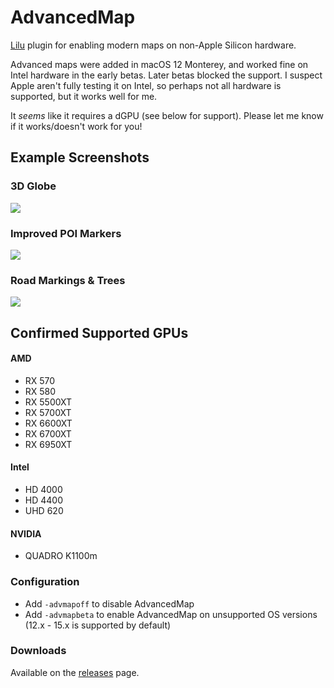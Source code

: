 # AdvancedMap

[Lilu][1] plugin for enabling modern maps on non-Apple Silicon hardware.

Advanced maps were added in macOS 12 Monterey, and worked fine on Intel hardware in the early betas. Later betas blocked the support. I suspect Apple aren't fully testing it on Intel, so perhaps not all hardware is supported, but it works well for me.

It _seems_ like it requires a dGPU (see below for support). Please let me know if it works/doesn't work for you!

## Example Screenshots

### 3D Globe

![](https://i.imgur.com/fgxOGhS.png)

### Improved POI Markers

![](https://i.imgur.com/vN51oTH.png)

### Road Markings & Trees

![](https://i.imgur.com/NCIxf0D.png)

## Confirmed Supported GPUs

#### AMD
- RX 570
- RX 580
- RX 5500XT
- RX 5700XT
- RX 6600XT
- RX 6700XT
- RX 6950XT

#### Intel
- HD 4000
- HD 4400
- UHD 620

#### NVIDIA
- QUADRO K1100m

### Configuration

- Add `-advmapoff` to disable AdvancedMap
- Add `-advmapbeta` to enable AdvancedMap on unsupported OS versions (12.x - 15.x is supported by
  default)

### Downloads

Available on the [releases][2] page.

[1]: https://github.com/acidanthera/Lilu
[2]: https://github.com/notjosh/AdvancedMap/releases
